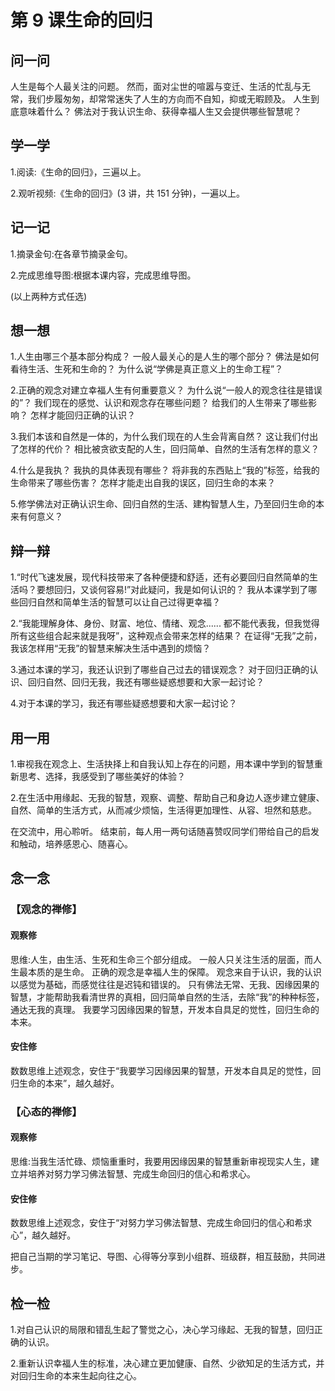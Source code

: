 # 第 9 课生命的回归

## 问一问

人生是每个人最关注的问题。
然而，面对尘世的喧嚣与变迁、生活的忙乱与无常，我们步履匆匆，却常常迷失了人生的方向而不自知，抑或无暇顾及。
人生到底意味着什么？
佛法对于我认识生命、获得幸福人生又会提供哪些智慧呢？

## 学一学

1.阅读:《生命的回归》，三遍以上。

2.观听视频:《生命的回归》(3 讲，共 151 分钟)，一遍以上。

## 记一记

1.摘录金句:在各章节摘录金句。

2.完成思维导图:根据本课内容，完成思维导图。

(以上两种方式任选)

## 想一想

1.人生由哪三个基本部分构成？
一般人最关心的是人生的哪个部分？
佛法是如何看待生活、生死和生命的？
为什么说“学佛是真正意义上的生命工程”？

2.正确的观念对建立幸福人生有何重要意义？
为什么说“一般人的观念往往是错误的”？
我们现在的感觉、认识和观念存在哪些问题？
给我们的人生带来了哪些影响？
怎样才能回归正确的认识？

3.我们本该和自然是一体的，为什么我们现在的人生会背离自然？
这让我们付出了怎样的代价？
相比被贪欲支配的人生，回归简单、自然的生活有怎样的意义？

4.什么是我执？
我执的具体表现有哪些？
将非我的东西贴上“我的”标签，给我的生命带来了哪些伤害？
怎样才能走出自我的误区，回归生命的本来？

5.修学佛法对正确认识生命、回归自然的生活、建构智慧人生，乃至回归生命的本来有何意义？

## 辩一辩

1.“时代飞速发展，现代科技带来了各种便捷和舒适，还有必要回归自然简单的生活吗？要想回归，又谈何容易!”对此疑问，我是如何认识的？
我从本课学到了哪些回归自然和简单生活的智慧可以让自己过得更幸福？

2.“我能理解身体、身份、财富、地位、情绪、观念......
都不能代表我，但我觉得所有这些组合起来就是我呀”，这种观点会带来怎样的结果？
在证得“无我”之前，我该怎样用“无我”的智慧来解决生活中遇到的烦恼？

3.通过本课的学习，我还认识到了哪些自己过去的错误观念？
对于回归正确的认识、回归自然、回归无我，我还有哪些疑惑想要和大家一起讨论？

4.对于本课的学习，我还有哪些疑惑想要和大家一起讨论？

## 用一用

1.审视我在观念上、生活抉择上和自我认知上存在的问题，用本课中学到的智慧重新思考、选择，我感受到了哪些美好的体验？

2.在生活中用缘起、无我的智慧，观察、调整、帮助自己和身边人逐步建立健康、自然、简单的生活方式，从而减少烦恼，生活得更加理性、从容、坦然和慈悲。

在交流中，用心聆听。
结束前，每人用一两句话随喜赞叹同学们带给自己的启发和触动，培养感恩心、随喜心。

## 念一念

### 【观念的禅修】

#### 观察修

思维:人生，由生活、生死和生命三个部分组成。
一般人只关注生活的层面，而人生最本质的是生命。
正确的观念是幸福人生的保障。
观念来自于认识，我的认识以感觉为基础，而感觉往往是迟钝和错误的。
只有佛法无常、无我、因缘因果的智慧，才能帮助我看清世界的真相，回归简单自然的生活，去除“我”的种种标签，通达无我的真理。
我要学习因缘因果的智慧，开发本自具足的觉性，回归生命的本来。

#### 安住修

数数思维上述观念，安住于“我要学习因缘因果的智慧，开发本自具足的觉性，回归生命的本来”，越久越好。

### 【心态的禅修】

#### 观察修

思维:当我生活忙碌、烦恼重重时，我要用因缘因果的智慧重新审视现实人生，建立并培养对努力学习佛法智慧、完成生命回归的信心和希求心。

#### 安住修

数数思维上述观念，安住于“对努力学习佛法智慧、完成生命回归的信心和希求心”，越久越好。

把自己当期的学习笔记、导图、心得等分享到小组群、班级群，相互鼓励，共同进步。

## 检一检

1.对自己认识的局限和错乱生起了警觉之心，决心学习缘起、无我的智慧，回归正确的认识。

2.重新认识幸福人生的标准，决心建立更加健康、自然、少欲知足的生活方式，并对回归生命的本来生起向往之心。
